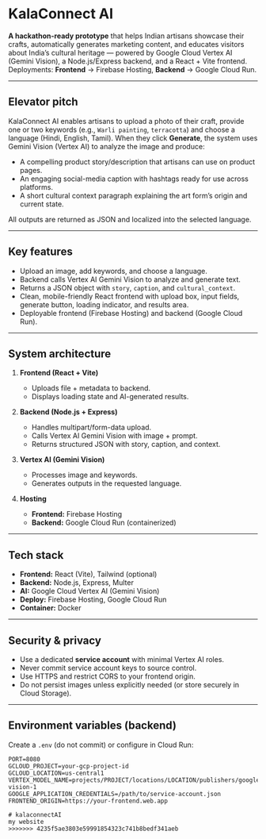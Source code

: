 # KalaConnect AI

**A hackathon-ready prototype** that helps Indian artisans showcase their crafts, automatically generates marketing content, and educates visitors about India’s cultural heritage — powered by Google Cloud Vertex AI (Gemini Vision), a Node.js/Express backend, and a React + Vite frontend. Deployments: **Frontend** → Firebase Hosting, **Backend** → Google Cloud Run.

---

## Elevator pitch

KalaConnect AI enables artisans to upload a photo of their craft, provide one or two keywords (e.g., `Warli painting`, `terracotta`) and choose a language (Hindi, English, Tamil). When they click **Generate**, the system uses Gemini Vision (Vertex AI) to analyze the image and produce:

- A compelling product story/description that artisans can use on product pages.
- An engaging social-media caption with hashtags ready for use across platforms.
- A short cultural context paragraph explaining the art form’s origin and current state.

All outputs are returned as JSON and localized into the selected language.

---

## Key features

- Upload an image, add keywords, and choose a language.
- Backend calls Vertex AI Gemini Vision to analyze and generate text.
- Returns a JSON object with `story`, `caption`, and `cultural_context`.
- Clean, mobile-friendly React frontend with upload box, input fields, generate button, loading indicator, and results area.
- Deployable frontend (Firebase Hosting) and backend (Google Cloud Run).

---

## System architecture

1. **Frontend (React + Vite)**
   - Uploads file + metadata to backend.
   - Displays loading state and AI-generated results.

2. **Backend (Node.js + Express)**
   - Handles multipart/form-data upload.
   - Calls Vertex AI Gemini Vision with image + prompt.
   - Returns structured JSON with story, caption, and context.

3. **Vertex AI (Gemini Vision)**
   - Processes image and keywords.
   - Generates outputs in the requested language.

4. **Hosting**
   - **Frontend:** Firebase Hosting
   - **Backend:** Google Cloud Run (containerized)

---

## Tech stack

- **Frontend:** React (Vite), Tailwind (optional)
- **Backend:** Node.js, Express, Multer
- **AI:** Google Cloud Vertex AI (Gemini Vision)
- **Deploy:** Firebase Hosting, Google Cloud Run
- **Container:** Docker

---

## Security & privacy

- Use a dedicated **service account** with minimal Vertex AI roles.
- Never commit service account keys to source control.
- Use HTTPS and restrict CORS to your frontend origin.
- Do not persist images unless explicitly needed (or store securely in Cloud Storage).

---

## Environment variables (backend)

Create a `.env` (do not commit) or configure in Cloud Run:

```env
PORT=8080
GCLOUD_PROJECT=your-gcp-project-id
GCLOUD_LOCATION=us-central1
VERTEX_MODEL_NAME=projects/PROJECT/locations/LOCATION/publishers/google/models/gemini-vision-1
GOOGLE_APPLICATION_CREDENTIALS=/path/to/service-account.json
FRONTEND_ORIGIN=https://your-frontend.web.app

# kalaconnectAI
my website
>>>>>>> 4235f5ae3803e59991854323c741b8bedf341aeb

 
